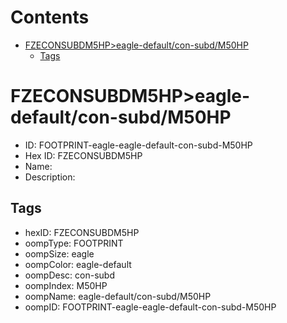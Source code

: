



Contents
========

* [FZECONSUBDM5HP>eagle-default/con-subd/M50HP](#fzeconsubdm5hpeagle-defaultcon-subdm50hp)
	* [Tags](#tags)

# FZECONSUBDM5HP>eagle-default/con-subd/M50HP

- ID: FOOTPRINT-eagle-eagle-default-con-subd-M50HP
- Hex ID: FZECONSUBDM5HP
- Name: 
- Description: 

## Tags

- hexID: FZECONSUBDM5HP
- oompType: FOOTPRINT
- oompSize: eagle
- oompColor: eagle-default
- oompDesc: con-subd
- oompIndex: M50HP
- oompName: eagle-default/con-subd/M50HP
- oompID: FOOTPRINT-eagle-eagle-default-con-subd-M50HP
